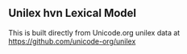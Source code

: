 Unilex hvn Lexical Model
----------------------

This is built directly from Unicode.org unilex data at
https://github.com/unicode-org/unilex
